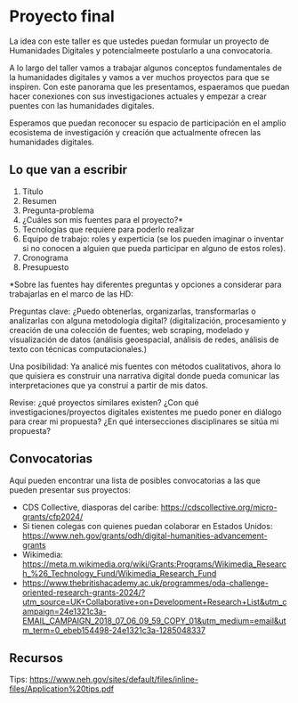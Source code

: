 # Proyecto final

La idea con este taller es que ustedes puedan formular un proyecto de Humanidades Digitales y potencialmeete postularlo a una convocatoria.

A lo largo del taller vamos a trabajar algunos conceptos fundamentales de la humanidades digitales y vamos a ver muchos proyectos para que se inspiren. Con este panorama que les presentamos, espaeramos que puedan hacer conexiones con sus investigaciones actuales y empezar a crear puentes con las humanidades digitales. 

Esperamos que puedan reconocer su espacio de participación en el amplio ecosistema de investigación y creación que actualmente ofrecen las humanidades digitales.

## Lo que van a escribir



1. Título
2. Resumen
3. Pregunta-problema
4. ¿Cuáles son mis fuentes para el proyecto?*
5. Tecnologías que requiere para poderlo realizar
6. Equipo de trabajo: roles y experticia (se los pueden imaginar o inventar si no conocen a alguien que pueda participar en alguno de estos roles).
7. Cronograma
8. Presupuesto

*Sobre las fuentes hay diferentes preguntas y opciones a considerar para trabajarlas en el marco de las HD: 

Preguntas clave: ¿Puedo obtenerlas, organizarlas, transformarlas o analizarlas con alguna metodología digital? (digitalización, procesamiento y creación de una colección de fuentes; web scraping, modelado y visualización de datos (análisis geoespacial, análisis de redes, análisis de texto con técnicas computacionales.)

Una posibilidad: Ya analicé mis fuentes con métodos cualitativos, ahora lo que quisiera es construir una narrativa digital donde pueda comunicar las interpretaciones que ya construí a partir de mis datos.

Revise: ¿qué proyectos similares existen? ¿Con qué investigaciones/proyectos digitales existentes me puedo poner en diálogo para crear mi propuesta? ¿En qué intersecciones disciplinares se sitúa mi propuesta? 


## Convocatorias 

Aquí pueden encontrar una lista de posibles convocatorias a las que pueden presentar sus proyectos:

- CDS Collective, diasporas del caribe: https://cdscollective.org/micro-grants/cfp2024/
- Si tienen colegas con quienes puedan colaborar en Estados Unidos: https://www.neh.gov/grants/odh/digital-humanities-advancement-grants
- Wikimedia: https://meta.m.wikimedia.org/wiki/Grants:Programs/Wikimedia_Research_%26_Technology_Fund/Wikimedia_Research_Fund
- https://www.thebritishacademy.ac.uk/programmes/oda-challenge-oriented-research-grants-2024/?utm_source=UK+Collaborative+on+Development+Research+List&utm_campaign=24e1321c3a-EMAIL_CAMPAIGN_2018_07_06_09_59_COPY_01&utm_medium=email&utm_term=0_ebeb154498-24e1321c3a-1285048337

## Recursos

Tips: https://www.neh.gov/sites/default/files/inline-files/Application%20tips.pdf
